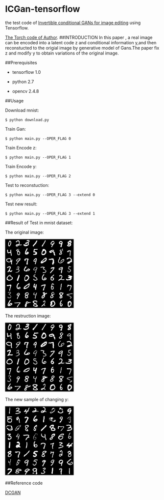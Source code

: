 # ICGan-tensorflow
the test code of [Invertible conditional GANs for image editing](https://arxiv.org/abs/1611.06355) using Tensorflow.

[The Torch code of Author](https://github.com/Guim3/IcGAN).
##INTRODUCTION
In this paper , a real image can be encoded into a latent code z and conditional information y,and then reconstucted to the origial image by generative model of Gans.The paper fix z and modify y to obtain variations of the original image.

##Prerequisites

- tensorflow 1.0

- python 2.7

- opencv 2.4.8

##Usage

  Download mnist:
  
    $ python download.py
  
  Train Gan:
  
    $ python main.py --OPER_FLAG 0
  
  Train Encode z:
  
    $ python main.py --OPER_FLAG 1
  
  Train Encode y:
  
    $ python main.py --OPER_FLAG 2
  
  Test to reconstuction:
  
    $ python main.py --OPER_FLAG 3 --extend 0
  
  Test new result:
  
    $ python main.py --OPER_FLAG 3 --extend 1

##Result of Test in mnist dataset:

The original image:

![](img/test_r.png)

The restruction image:

![](img/test1.png)

The new sample of changing y:

![](img/test2.png)


##Reference code

[DCGAN](https://github.com/carpedm20/DCGAN-tensorflow)
